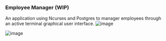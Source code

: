 ### Employee Manager (WIP)
An application using Ncurses and Postgres to manager employees through an active terminal graphical user interface.
![image](https://user-images.githubusercontent.com/30413161/90209413-00c3c000-ddb1-11ea-8f02-2a13834fd6aa.png)

![image](https://user-images.githubusercontent.com/30413161/90209482-26e96000-ddb1-11ea-90dd-36d3557a598c.png)

